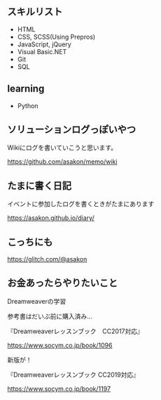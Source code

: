 ## スキルリスト

- HTML
- CSS, SCSS(Using Prepros)
- JavaScript, jQuery
- Visual Basic.NET
- Git
- SQL

## learning
- Python


## ソリューションログっぽいやつ

Wikiにログを書いていこうと思います。

https://github.com/asakon/memo/wiki

## たまに書く日記

イベントに参加したログを書くときがたまにあります

https://asakon.github.io/diary/

## こっちにも

https://glitch.com/@asakon


## お金あったらやりたいこと

Dreamweaverの学習

参考書はだいぶ前に購入済み…

『Dreamweaverレッスンブック　CC2017対応』

https://www.socym.co.jp/book/1096

新版が！

『Dreamweaverレッスンブック CC2019対応』

https://www.socym.co.jp/book/1197
